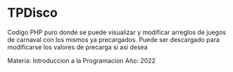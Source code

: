 # TPDisco
Codigo PHP puro donde se puede visualizar y modificar arreglos de juegos de carnaval con los mismos ya precargados. Puede ser descargado para modificarse
los valores de precarga si asi desea

Materia: Introduccion a la Programacion
Año: 2022
